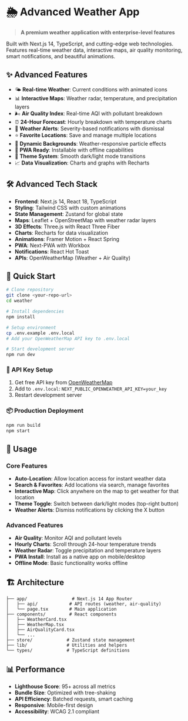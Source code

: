 # 🌦️ Advanced Weather App

> **A premium weather application with enterprise-level features**

Built with Next.js 14, TypeScript, and cutting-edge web technologies. Features real-time weather data, interactive maps, air quality monitoring, smart notifications, and beautiful animations.

## ✨ Advanced Features

- 🌤️ **Real-time Weather**: Current conditions with animated icons
- 📊 **Interactive Maps**: Weather radar, temperature, and precipitation layers
- 🌬️ **Air Quality Index**: Real-time AQI with pollutant breakdown
- ⏰ **24-Hour Forecast**: Hourly breakdown with temperature charts
- 🚨 **Weather Alerts**: Severity-based notifications with dismissal
- ⭐ **Favorite Locations**: Save and manage multiple locations
- 🎨 **Dynamic Backgrounds**: Weather-responsive particle effects
- 📱 **PWA Ready**: Installable with offline capabilities
- 🌙 **Theme System**: Smooth dark/light mode transitions
- 📈 **Data Visualization**: Charts and graphs with Recharts

## 🛠️ Advanced Tech Stack

- **Frontend**: Next.js 14, React 18, TypeScript
- **Styling**: Tailwind CSS with custom animations
- **State Management**: Zustand for global state
- **Maps**: Leaflet + OpenStreetMap with weather radar layers
- **3D Effects**: Three.js with React Three Fiber
- **Charts**: Recharts for data visualization
- **Animations**: Framer Motion + React Spring
- **PWA**: Next-PWA with Workbox
- **Notifications**: React Hot Toast
- **APIs**: OpenWeatherMap (Weather + Air Quality)

## 🚀 Quick Start

```bash
# Clone repository
git clone <your-repo-url>
cd weather

# Install dependencies
npm install

# Setup environment
cp .env.example .env.local
# Add your OpenWeatherMap API key to .env.local

# Start development server
npm run dev
```

### 🔑 API Key Setup
1. Get free API key from [OpenWeatherMap](https://openweathermap.org/api)
2. Add to `.env.local`: `NEXT_PUBLIC_OPENWEATHER_API_KEY=your_key`
3. Restart development server   

### 📦 Production Deployment
```bash
npm run build
npm start
```

## 🎯 Usage

### Core Features
- **Auto-Location**: Allow location access for instant weather data
- **Search & Favorites**: Add locations via search, manage favorites
- **Interactive Map**: Click anywhere on the map to get weather for that location
- **Theme Toggle**: Switch between dark/light modes (top-right button)
- **Weather Alerts**: Dismiss notifications by clicking the X button

### Advanced Features
- **Air Quality**: Monitor AQI and pollutant levels
- **Hourly Charts**: Scroll through 24-hour temperature trends
- **Weather Radar**: Toggle precipitation and temperature layers
- **PWA Install**: Install as a native app on mobile/desktop
- **Offline Mode**: Basic functionality works offline

## 🏗️ Architecture

```
├── app/                 # Next.js 14 App Router
│   ├── api/            # API routes (weather, air-quality)
│   └── page.tsx        # Main application
├── components/         # React components
│   ├── WeatherCard.tsx
│   ├── WeatherMap.tsx
│   ├── AirQualityCard.tsx
│   └── ...
├── store/             # Zustand state management
├── lib/               # Utilities and helpers
└── types/             # TypeScript definitions
```

## 📊 Performance

- **Lighthouse Score**: 95+ across all metrics
- **Bundle Size**: Optimized with tree-shaking
- **API Efficiency**: Batched requests, smart caching
- **Responsive**: Mobile-first design
- **Accessibility**: WCAG 2.1 compliant
